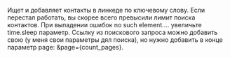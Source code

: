 Ищет и добавляет контакты в линкеде по ключевому слову. Если перестал работать, вы скорее всего превысили лимит поиска контактов. При выпадении ошибок no such element.... увеличьте time.sleep параметр. Ссылку из поискового запроса можно добавить свою (у меня свои параметры дял поиска), но нужно добавить в конце параметр page: &page={count_pages}.
